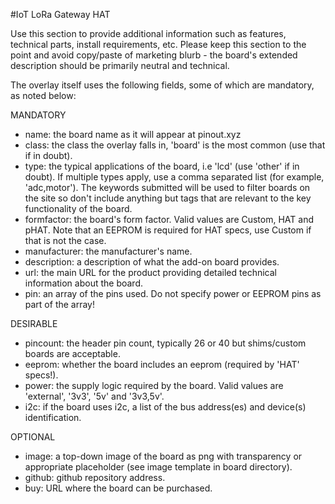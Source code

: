 <!--
---
name: IOT LoRa Gateway HAT
class: board
type: IOT, Radio, LoRa
formfactor: HAT
manufacturer: Pi Supply
description: The IoT LoRa Gateway HAT Turns your Raspberry Pi into a LoRaWan Gateway
url:
github: https://github.com/PiSupply/iot-lora-gateway
buy:
image: 'pi-supply-iot-lora-gateway-hat.png'
pincount: 40
eeprom: yes
power:
  '1':
  '2':
  '4':
  '17':
ground:
  '6':
  '9':
  '14':
  '20':
  '25':
  '30':
  '34':
  '39':
pin:
  '19':
    mode: spi
  '21':
    mode: spi
  '23':
  mode: spi
  '24':
    mode: spi
  '26':
    mode: spi
  '15':
    name: Reset
    mode: output
-->
#IoT LoRa Gateway HAT

Use this section to provide additional information such as features, technical parts, install requirements, etc. Please keep this section to the point and avoid copy/paste of marketing blurb - the board's extended description should be primarily neutral and technical.

The overlay itself uses the following fields, some of which are mandatory, as noted below:

MANDATORY
* name: the board name as it will appear at pinout.xyz
* class: the class the overlay falls in, 'board' is the most common (use that if in doubt).
* type: the typical applications of the board, i.e 'lcd' (use 'other' if in doubt). If multiple types apply, use a comma separated list (for example, 'adc,motor'). The keywords submitted will be used to filter boards on the site so don't include anything but tags that are relevant to the key functionality of the board.
* formfactor: the board's form factor. Valid values are Custom, HAT and pHAT. Note that an EEPROM is required for HAT specs, use Custom if that is not the case.
* manufacturer: the manufacturer's name.
* description: a description of what the add-on board provides.
* url: the main URL for the product providing detailed technical information about the board.
* pin: an array of the pins used. Do not specify power or EEPROM pins as part of the array!

DESIRABLE
* pincount: the header pin count, typically 26 or 40 but shims/custom boards are acceptable.
* eeprom: whether the board includes an eeprom (required by 'HAT' specs!).
* power: the supply logic required by the board. Valid values are 'external', '3v3', '5v' and '3v3,5v'.
* i2c: if the board uses i2c, a list of the bus address(es) and device(s) identification.

OPTIONAL
* image: a top-down image of the board as png with transparency or appropriate placeholder (see image template in board directory).
* github: github repository address.
* buy: URL where the board can be purchased.

